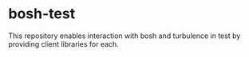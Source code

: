# bosh-test

This repository enables interaction with bosh and turbulence in test by providing
client libraries for each.
